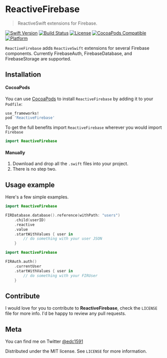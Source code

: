 # ReactiveFirebase
> ReactiveSwift extensions for Firebase.

[![Swift Version][swift-image]][swift-url]
[![Build Status][travis-image]][travis-url]
[![License][license-image]][license-url]
[![CocoaPods Compatible](https://img.shields.io/cocoapods/v/ReactiveFirebase.svg)](https://img.shields.io/cocoapods/v/ReactiveFirebase.svg)  
[![Platform](https://img.shields.io/cocoapods/p/ReactiveFirebase.svg?style=flat)](http://cocoapods.org/pods/ReactiveFirebase)

`ReactiveFirebase` adds `ReactiveSwift` extensions for several Firebase components. Currently FirebaseAuth, FirebaseDatabase, and FirebaseStorage are supported.

## Installation

#### CocoaPods
You can use [CocoaPods](http://cocoapods.org/) to install `ReactiveFirebase` by adding it to your `Podfile`:

```ruby
use_frameworks!
pod 'ReactiveFirebase'
```

To get the full benefits import `ReactiveFirebase` wherever you would import `Firebase`

``` swift
import ReactiveFirebase
```

#### Manually
1. Download and drop all the `.swift` files into your project.  
2. There is no step two.  

## Usage example

Here's a few simple examples.

```swift
import ReactiveFirebase

FIRDatabase.database().reference(withPath: "users")
	.child(userID)
	.reactive
	.value
	.startWithValues { user in
		// do something with your user JSON
	}
```

```swift
import ReactiveFirebase

FIRAuth.auth()
	.currentUser
	.startWithValues { user in
		// do something with your FIRUser
	}
```

## Contribute

I would love for you to contribute to **ReactiveFirebase**, check the ``LICENSE`` file for more info. I'd be happy to review any pull requests.

## Meta

You can find me on Twitter [@edc1591](https://twitter.com/edc1591)

Distributed under the MIT license. See ``LICENSE`` for more information.

[swift-image]:https://img.shields.io/badge/swift-3.0-orange.svg
[swift-url]: https://swift.org/
[license-image]: https://img.shields.io/badge/License-MIT-blue.svg
[license-url]: LICENSE
[travis-image]: https://img.shields.io/travis/edc1591/ReactiveFirebase/master.svg?style=flat-square
[travis-url]: https://travis-ci.org/edc1591/ReactiveFirebase
[codebeat-image]: https://codebeat.co/badges/c19b47ea-2f9d-45df-8458-b2d952fe9dad
[codebeat-url]: https://codebeat.co/projects/github-com-vsouza-awesomeios-com
